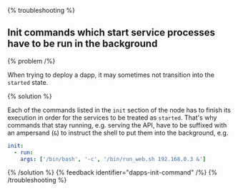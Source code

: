 {% troubleshooting %}

## Init commands which start service processes have to be run in the background

{% problem /%}

When trying to deploy a dapp, it may sometimes not transition into the `started` state.

{% solution %}

Each of the commands listed in the `init` section of the node has to finish its execution in order for the services to be treated as `started`. That's why commands that stay running, e.g. serving the API, have to be suffixed with an ampersand (`&`) to instruct the shell to put them into the background, e.g.

```yaml
init:
  - run:
    args: ['/bin/bash', '-c', '/bin/run_web.sh 192.168.0.3 &']
```

{% /solution %}
{% feedback identifier="dapps-init-command" /%}
{% /troubleshooting %}
